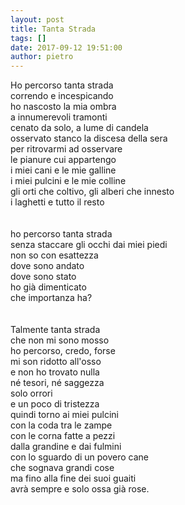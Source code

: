 ```yaml
---
layout: post
title: Tanta Strada
tags: []
date: 2017-09-12 19:51:00
author: pietro
---
```

Ho percorso tanta strada<br/>correndo e incespicando<br/>ho nascosto la mia ombra<br/>a innumerevoli tramonti<br/>cenato da solo, a lume di candela<br/>osservato stanco la discesa della sera<br/>per ritrovarmi ad osservare<br/>le pianure cui appartengo<br/>i miei cani e le mie galline<br/>i miei pulcini e le mie colline<br/>gli orti che coltivo, gli alberi che innesto<br/>i laghetti e tutto il resto<br/><br/><br/>ho percorso tanta strada<br/>senza staccare gli occhi dai miei piedi<br/>non so con esattezza<br/>dove sono andato<br/>dove sono stato<br/>ho già dimenticato<br/>che importanza ha?<br/><br/><br/>Talmente tanta strada<br/>che non mi sono mosso<br/>ho percorso, credo, forse<br/>mi son ridotto all'osso<br/>e non ho trovato nulla<br/>né tesori, né saggezza<br/>solo orrori<br/>e un poco di tristezza<br/>quindi torno ai miei pulcini<br/>con la coda tra le zampe<br/>con le corna fatte a pezzi<br/>dalla grandine e dai fulmini<br/>con lo sguardo di un povero cane<br/>che sognava grandi cose<br/>ma fino alla fine dei suoi guaiti<br/>avrà sempre e solo ossa già rose.<br/>
